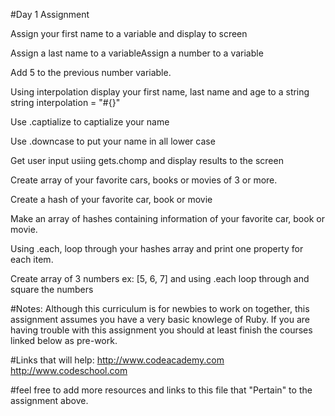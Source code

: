 #Day 1 Assignment

Assign your first name to a variable and display to screen

Assign a last name to a variableAssign a number to a variable

Add 5 to the previous number variable.

Using interpolation display your first name, last name and age to a string
string interpolation = "#{}"

Use .captialize to captialize your name

Use .downcase to put your name in all lower case

Get user input usiing gets.chomp and display results to the screen

Create array of your favorite cars, books or movies of 3 or more.

Create a hash of your favorite car, book or movie
 
Make an array of hashes containing information of your favorite car, book or movie.

Using .each, loop through your hashes array and print one property for each item.

Create array of 3 numbers ex: [5, 6, 7] and using .each loop through and square the numbers

#Notes:
Although this curriculum is for newbies to work on together, this assignment assumes you have a very basic knowlege of Ruby. If you are having trouble with this assignment you should at least finish the courses linked below as pre-work.

#Links that will help:
http://www.codeacademy.com
http://www.codeschool.com

#feel free to add more resources and links to this file that "Pertain" to the assignment above.
